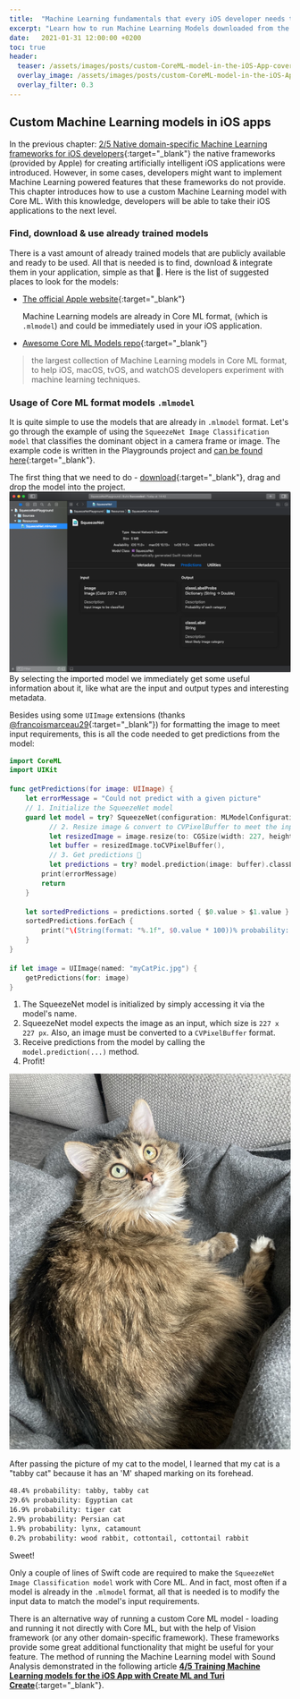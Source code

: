 ```yaml
---
title:  "Machine Learning fundamentals that every iOS developer needs to know: 3/5 How to use a custom Core ML model in the iOS App"
excerpt: "Learn how to run Machine Learning Models downloaded from the internet in iOS applications with Core ML."
date:   2021-01-31 12:00:00 +0200
toc: true
header:
  teaser: /assets/images/posts/custom-CoreML-model-in-the-iOS-App-cover.jpg
  overlay_image: /assets/images/posts/custom-CoreML-model-in-the-iOS-App-cover.jpg
  overlay_filter: 0.3
---
```


## Custom Machine Learning models in iOS apps

In the previous chapter: [2/5 Native domain-specific Machine Learning frameworks for iOS developers](/ML-fundamentals-that-every-iOS-developer-needs-to-know-2-5-Native-domain-specific-ML-frameworks-for-iOS-developers){:target="_blank"} the native frameworks (provided by Apple) for creating artificially intelligent iOS applications were introduced. However, in some cases, developers might want to implement Machine Learning powered features that these frameworks do not provide. This chapter introduces how to use a custom Machine Learning model with Core ML. With this knowledge, developers will be able to take their iOS applications to the next level.

### Find, download & use already trained models

There is a vast amount of already trained models that are publicly available and ready to be used. All that is needed is to find, download & integrate them in your application, simple as that 🚀. Here is the list of suggested places to look for the models:

- [The official Apple website](https://developer.apple.com/machine-learning/models/){:target="_blank"}
  
  Machine Learning models are already in Core ML format, (which is `.mlmodel`) and could be immediately used in your iOS application.

- [Awesome Core ML Models repo](https://github.com/likedan/Awesome-CoreML-Models){:target="_blank"}

> the largest collection of Machine Learning models in Core ML format, to help iOS, macOS, tvOS, and watchOS developers experiment with machine learning techniques.

### Usage of Core ML format models `.mlmodel`

It is quite simple to use the models that are already in `.mlmodel` format. Let's go through the example of using the `SqueezeNet Image Classification model` that classifies the dominant object in a camera frame or image. The example code is written in the Playgrounds project and [can be found here](https://github.com/arminasr/arminasr.github.io-playgrounds/tree/master/SqueezeNetPlayground/SqueezeNetPlayground.playground){:target="_blank"}.

The first thing that we need to do - [download](https://ml-assets.apple.com/coreml/models/Image/ObjectDetection/YOLOv3Tiny/YOLOv3Tiny.mlmodel){:target="_blank"}, drag and drop the model into the project.
![squeezeNetInfo](/assets/images/posts/squeezeNetInfo.png)
By selecting the imported model we immediately get some useful information about it, like what are the input and output types and interesting metadata.

Besides using some `UIImage` extensions (thanks [@francoismarceau29](https://gist.github.com/francoismarceau29/abac55c22f6e440800d1d73d72bf2225#file-uiimage-cvpixelbuffer-swift){:target="_blank"}) for formatting the image to meet input requirements, this is all the code needed to get predictions from the model:

```swift
import CoreML
import UIKit

func getPredictions(for image: UIImage) {
    let errorMessage = "Could not predict with a given picture"
    // 1. Initialize the SqueezeNet model
    guard let model = try? SqueezeNet(configuration: MLModelConfiguration()),
          // 2. Resize image & convert to CVPixelBuffer to meet the input requirements
          let resizedImage = image.resize(to: CGSize(width: 227, height: 227)),
          let buffer = resizedImage.toCVPixelBuffer(),
          // 3. Get predictions 🚀
          let predictions = try? model.prediction(image: buffer).classLabelProbs else {
        print(errorMessage)
        return
    }

    let sortedPredictions = predictions.sorted { $0.value > $1.value }
    sortedPredictions.forEach {
        print("\(String(format: "%.1f", $0.value * 100))% probability: \($0.key)")
    }
}

if let image = UIImage(named: "myCatPic.jpg") {
    getPredictions(for: image)
}
```

1. The SqueezeNet model is initialized by simply accessing it via the model's name.
2. SqueezeNet model expects the image as an input, which size is `227 x 227 px`. Also, an image must be converted to a `CVPixelBuffer` format.
3. Receive predictions from the model by calling the `model.prediction(...)` method.
4. Profit!

![My Cat](/assets/images/posts/myCatPic.jpg)

After passing the picture of my cat to the model, I learned that my cat is a "tabby cat" because it has an 'M' shaped marking on its forehead.

```bash
48.4% probability: tabby, tabby cat
29.6% probability: Egyptian cat
16.9% probability: tiger cat
2.9% probability: Persian cat
1.9% probability: lynx, catamount
0.2% probability: wood rabbit, cottontail, cottontail rabbit
```

Sweet!

Only a couple of lines of Swift code are required to make the `SqueezeNet Image Classification model` work with Core ML. And in fact, most often if a model is already in the `.mlmodel` format, all that is needed is to modify the input data to match the model's input requirements.

There is an alternative way of running a custom Core ML model - loading and running it not directly with Core ML, but with the help of Vision framework (or any other domain-specific framework). These frameworks provide some great additional functionality that might be useful for your feature. The method of running the Machine Learning model with Sound Analysis demonstrated in the following article [**4/5 Training Machine Learning models for the iOS App with Create ML and Turi Create**](/ML-fundamentals-that-every-iOS-developer-needs-to-know-4-5-Training-Machine-Learning-models-for-the-iOS-App-with-CreateML-and-TuriCreate){:target="_blank"}.
